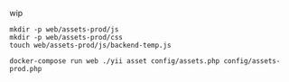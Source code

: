 wip

    mkdir -p web/assets-prod/js
    mkdir -p web/assets-prod/css
    touch web/assets-prod/js/backend-temp.js
    
    docker-compose run web ./yii asset config/assets.php config/assets-prod.php